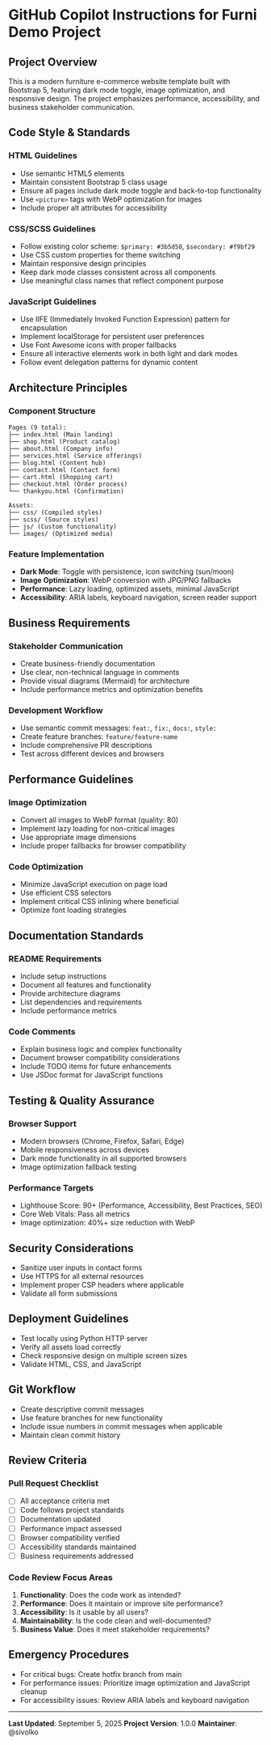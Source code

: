 # GitHub Copilot Instructions for Furni Demo Project

## Project Overview
This is a modern furniture e-commerce website template built with Bootstrap 5, featuring dark mode toggle, image optimization, and responsive design. The project emphasizes performance, accessibility, and business stakeholder communication.

## Code Style & Standards

### HTML Guidelines
- Use semantic HTML5 elements
- Maintain consistent Bootstrap 5 class usage
- Ensure all pages include dark mode toggle and back-to-top functionality
- Use `<picture>` tags with WebP optimization for images
- Include proper alt attributes for accessibility

### CSS/SCSS Guidelines
- Follow existing color scheme: `$primary: #3b5d50`, `$secondary: #f9bf29`
- Use CSS custom properties for theme switching
- Maintain responsive design principles
- Keep dark mode classes consistent across all components
- Use meaningful class names that reflect component purpose

### JavaScript Guidelines
- Use IIFE (Immediately Invoked Function Expression) pattern for encapsulation
- Implement localStorage for persistent user preferences
- Use Font Awesome icons with proper fallbacks
- Ensure all interactive elements work in both light and dark modes
- Follow event delegation patterns for dynamic content

## Architecture Principles

### Component Structure
```
Pages (9 total):
├── index.html (Main landing)
├── shop.html (Product catalog)
├── about.html (Company info)
├── services.html (Service offerings)
├── blog.html (Content hub)
├── contact.html (Contact form)
├── cart.html (Shopping cart)
├── checkout.html (Order process)
└── thankyou.html (Confirmation)

Assets:
├── css/ (Compiled styles)
├── scss/ (Source styles)
├── js/ (Custom functionality)
└── images/ (Optimized media)
```

### Feature Implementation
- **Dark Mode**: Toggle with persistence, icon switching (sun/moon)
- **Image Optimization**: WebP conversion with JPG/PNG fallbacks
- **Performance**: Lazy loading, optimized assets, minimal JavaScript
- **Accessibility**: ARIA labels, keyboard navigation, screen reader support

## Business Requirements

### Stakeholder Communication
- Create business-friendly documentation
- Use clear, non-technical language in comments
- Provide visual diagrams (Mermaid) for architecture
- Include performance metrics and optimization benefits

### Development Workflow
- Use semantic commit messages: `feat:`, `fix:`, `docs:`, `style:`
- Create feature branches: `feature/feature-name`
- Include comprehensive PR descriptions
- Test across different devices and browsers

## Performance Guidelines

### Image Optimization
- Convert all images to WebP format (quality: 80)
- Implement lazy loading for non-critical images
- Use appropriate image dimensions
- Include proper fallbacks for browser compatibility

### Code Optimization
- Minimize JavaScript execution on page load
- Use efficient CSS selectors
- Implement critical CSS inlining where beneficial
- Optimize font loading strategies

## Documentation Standards

### README Requirements
- Include setup instructions
- Document all features and functionality
- Provide architecture diagrams
- List dependencies and requirements
- Include performance metrics

### Code Comments
- Explain business logic and complex functionality
- Document browser compatibility considerations
- Include TODO items for future enhancements
- Use JSDoc format for JavaScript functions

## Testing & Quality Assurance

### Browser Support
- Modern browsers (Chrome, Firefox, Safari, Edge)
- Mobile responsiveness across devices
- Dark mode functionality in all supported browsers
- Image optimization fallback testing

### Performance Targets
- Lighthouse Score: 90+ (Performance, Accessibility, Best Practices, SEO)
- Core Web Vitals: Pass all metrics
- Image optimization: 40%+ size reduction with WebP

## Security Considerations
- Sanitize user inputs in contact forms
- Use HTTPS for all external resources
- Implement proper CSP headers where applicable
- Validate all form submissions

## Deployment Guidelines
- Test locally using Python HTTP server
- Verify all assets load correctly
- Check responsive design on multiple screen sizes
- Validate HTML, CSS, and JavaScript

## Git Workflow
- Create descriptive commit messages
- Use feature branches for new functionality
- Include issue numbers in commit messages when applicable
- Maintain clean commit history

## Review Criteria

### Pull Request Checklist
- [ ] All acceptance criteria met
- [ ] Code follows project standards
- [ ] Documentation updated
- [ ] Performance impact assessed
- [ ] Browser compatibility verified
- [ ] Accessibility standards maintained
- [ ] Business requirements addressed

### Code Review Focus Areas
1. **Functionality**: Does the code work as intended?
2. **Performance**: Does it maintain or improve site performance?
3. **Accessibility**: Is it usable by all users?
4. **Maintainability**: Is the code clean and well-documented?
5. **Business Value**: Does it meet stakeholder requirements?

## Emergency Procedures
- For critical bugs: Create hotfix branch from main
- For performance issues: Prioritize image optimization and JavaScript cleanup
- For accessibility issues: Review ARIA labels and keyboard navigation

---

**Last Updated**: September 5, 2025
**Project Version**: 1.0.0
**Maintainer**: @sivolko